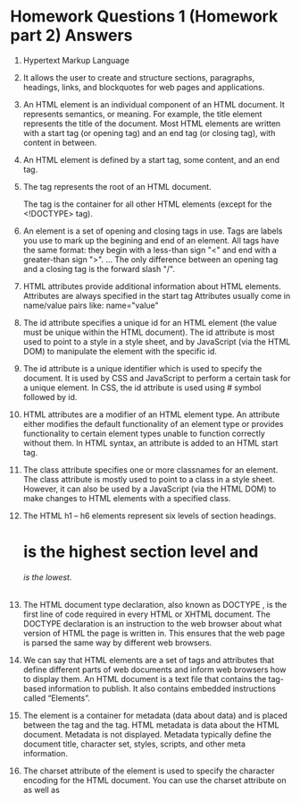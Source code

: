# Homework Questions 1 (Homework part 2) Answers

1. Hypertext Markup Language


2. It allows the user to create and structure sections, paragraphs, headings, links, and blockquotes for web pages and applications.


3. An HTML element is an individual component of an HTML document. It represents semantics, or meaning. For example, the title element represents the title of the document. Most HTML elements are written with a start tag (or opening tag) and an end tag (or closing tag), with content in between.


4. An HTML element is defined by a start tag, some content, and an end tag.


5. The <html> tag represents the root of an HTML document.

   The <html> tag is the container for all other HTML elements (except for the <!DOCTYPE> tag).

6. An element is a set of opening and closing tags in use. Tags are labels you use to mark up the begining and end of an element. All tags have the same format: they begin with a less-than sign "<" and end with a greater-than sign ">". ... The only difference between an opening tag and a closing tag is the forward slash "/".


7. HTML attributes provide additional information about HTML elements. Attributes are always specified in the start tag
   Attributes usually come in name/value pairs like: name="value"


8. The id attribute specifies a unique id for an HTML element (the value must be unique within the HTML document). The id attribute is most used to point to a style in a style sheet, and by JavaScript (via the HTML DOM) to manipulate the element with the specific id.

9. The id attribute is a unique identifier which is used to specify the document. It is used by CSS and JavaScript to perform a certain task for a unique element. In CSS, the id attribute is used using # symbol followed by id.

10. HTML attributes are a modifier of an HTML element type. An attribute either modifies the default functionality of an element type or provides functionality to certain element types unable to function correctly without them. In HTML syntax, an attribute is added to an HTML start tag.

11. The class attribute specifies one or more classnames for an element. The class attribute is mostly used to point to a class in a style sheet. However, it can also be used by a JavaScript (via the HTML DOM) to make changes to HTML elements with a specified class.

12. The HTML  h1 – h6  elements represent six levels of section headings. <h1> is the highest section level and <h6> is the lowest.

13. The HTML document type declaration, also known as DOCTYPE , is the first line of code required in every HTML or XHTML document. The DOCTYPE declaration is an instruction to the web browser about what version of HTML the page is written in. This ensures that the web page is parsed the same way by different web browsers.

14. We can say that HTML elements are a set of tags and attributes that define different parts of web documents and inform web browsers how to display them. An HTML document is a text file that contains the tag-based information to publish. It also contains embedded instructions called “Elements”.


15. The <head> element is a container for metadata (data about data) and is placed between the <html> tag and the <body> tag. HTML metadata is data about the HTML document. Metadata is not displayed. Metadata typically define the document title, character set, styles, scripts, and other meta information.

16. The charset attribute of the <meta> element is used to specify the character encoding for the HTML document. You can use the charset attribute on <meta> as well as <script> element. Different charsets include ASCII, ANSI, ISO-8859-1, UTF-8, etc. ISO-8859-1 supports 256 different character codes.


17. charset=UTF-8 stands for Character Set = Unicode Transformation Format-8. It is an octet (8-bit) lossless encoding of Unicode characters. These should shed more light on the understanding in Web Development and Scripting.

18. Encoding is the process of converting data from one form to another.

19. Character encoding is relevant for HTML documents since these are always stored with a specific type of character encoding. This allows a unique assignment of letters, numbers, and symbols of a character set.

20. Unicode is an information technology standard for the consistent encoding, representation, and handling of text expressed in most of the world's writing systems.

21. Unicode is a single, large set of characters including all presently used scripts of the world, with remaining historic scripts being added. Unicode comes with two main encodings, UTF-8 and UTF-16, both very well designed for specific purposes.

22. UTF-8 is an encoding system for Unicode. It can translate any Unicode character to a matching unique binary string, and can also translate the binary string back to a Unicode character. This is the meaning of “UTF”, or “Unicode Transformation Format.”

23. There are other encoding systems for Unicode besides UTF-8, but UTF-8 is unique because it represents characters in one-byte units.

24. Spatial efficiency is a key advantage of UTF-8 encoding. 

25. The HTML Title element ( <title> ) defines the document's title that is shown in a browser's title bar or a page's tab. It only contains text; tags within the element are ignored.

26. The <body> tag defines the document's body. The <body> element contains all the contents of an HTML document, such as headings, paragraphs, images, hyperlinks, tables, lists, etc.

27. The h1 element represents a level 1 heading. Headings (from h1 to h6 ) are titles that define implied sections in the document and arrange its contents in a hierarchical structure. When headings are combined with the section element the sections of a document are no longer implied but exactly defined.

28. The HTML < p > element represents a paragraph. Paragraphs are usually represented in visual media as blocks of text separated from adjacent blocks by blank lines and/or first-line indentation, but HTML paragraphs can be any structural grouping of related content, such as images or form fields.

29. The default character set for HTML5 is UTF-8.

30. The viewport is the user's visible area of a web page.

    The viewport varies with the device, and will be smaller on a mobile phone than on a computer screen.HTML5 introduced a method to let web designers take control over the viewport, through the <meta> tag.
